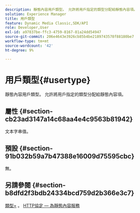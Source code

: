 ```yaml
---
description: 靜態內容用戶類型。 允許將用戶指定的類型分配給靜態內容項。
solution: Experience Manager
title: 用戶類型
feature: Dynamic Media Classic,SDK/API
role: Developer,User
exl-id: a97837be-ffc3-4759-8167-81a24dd54947
source-git-commit: 206e4643e3926cb85b4be2189743578f88180be7
workflow-type: tm+mt
source-wordcount: '42'
ht-degree: 9%

---
```


# 用戶類型{#usertype}

靜態內容用戶類型。 允許將用戶指定的類型分配給靜態內容項。

## 屬性 {#section-cb23ad3147a14c68aa4e4c9563b81942}

文本字串值。

## 預設 {#section-91b032b59a7b47388e16009d75595cbc}

無。

## 另請參閱 {#section-b8dfd2f3bdb24334bcd759d2b366e3c7}

[類型=](/help/aem-is-ir-api/is-api/http-ref/image-serving-api-ref/c-http-protocol-reference/c-command-reference/r-type.md) 。 [HTTP協定 — 為靜態內容服務](/help/aem-is-ir-api/is-api/http-ref/image-serving-api-ref/c-http-protocol-reference/c-syntax-and-features/r-serving-static-non-image-content.md)
